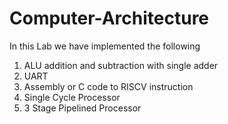 # Computer-Architecture
In this Lab we have implemented the following
1. ALU addition and subtraction with single adder
2. UART
3. Assembly or C code to RISCV instruction 
4. Single Cycle Processor
5. 3 Stage Pipelined Processor